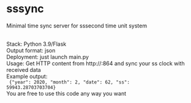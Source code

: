 # sssync
Minimal time sync server for sssecond time unit system <br><br>

Stack: Python 3.9/Flask<br>
Output format: json<br>
Deployment: just launch main.py<br>
Usage: Get HTTP content from http://<yourhostname>:864 and sync your ss clock with received data<br>
Example output:<br>
<code>
{"year": 2020, "month": 2, "date": 62, "ss": 59943.28703703704}
</code><br>
  You are free to use this code any way you want
